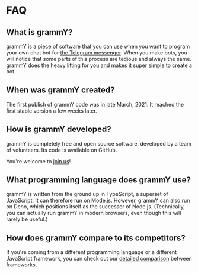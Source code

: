 # FAQ

## What is grammY?

grammY is a piece of software that you can use when you want to program your own chat bot for [the Telegram messenger](https://telegram.org).
When you make bots, you will notice that some parts of this process are tedious and always the same.
grammY does the heavy lifting for you and makes it super simple to create a bot.

## When was grammY created?

The first publish of grammY code was in late March, 2021.
It reached the first stable version a few weeks later.

## How is grammY developed?

grammY is completely free and open source software, developed by a team of volunteers.
Its code is available on GitHub.

You're welcome to [join us](https://telegram.me/grammyjs)!

## What programming language does grammY use?

grammY is written from the ground up in TypeScript, a superset of JavaScript.
It can therefore run on Mode.js.
However, grammY can also run on Deno, which positions itself as the successor of Node.js.
(Technically, you can actually run grammY in modern browsers, even though this will rarely be useful.)

## How does grammY compare to its competitors?

If you're coming from a different programming language or a different JavaScript framework, you can check out our [detailed comparison](./comparison.md) between frameworks.
